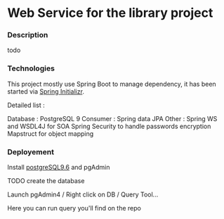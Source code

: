 # Web Service for the library project

### Description

todo

### Technologies

This project mostly use Spring Boot to manage dependency, it has been started via [Spring Initializr](https://start.spring.io/).

Detailed list :

Database :  PostgreSQL 9
Consumer :  Spring data JPA
Other : 
    Spring WS and WSDL4J for SOA
    Spring Security to handle passwords encryption  
    Mapstruct for object mapping
    
### Deployement

Install [postgreSQL9.6](https://www.postgresql.org/download/) and pgAdmin

TODO create the database

Launch pgAdmin4 / Right click on DB / Query Tool...

Here you can run query you'll find on the repo